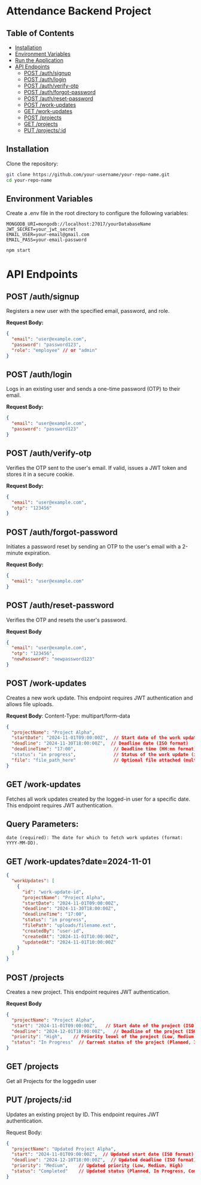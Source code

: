# Attendance Backend Project

## Table of Contents
- [Installation](#installation)
- [Environment Variables](#environment-variables)
- [Run the Application](#run-the-application)
- [API Endpoints](#api-endpoints)
  - [POST /auth/signup](#post-authsignup)
  - [POST /auth/login](#post-authlogin)
  - [POST /auth/verify-otp](#post-authverify-otp)
  - [POST /auth/forgot-password](#post-authforgot-password)
  - [POST /auth/reset-password](#post-authreset-password)
  - [POST /work-updates](#post-work-updates)
  - [GET /work-updates](#get-work-updates)
  - [POST /projects](#post-projects)
  - [GET /projects](#post-projects)
  - [PUT /projects/:id](#post-projects-id)

## Installation

Clone the repository:

```bash
git clone https://github.com/your-username/your-repo-name.git
cd your-repo-name
```
## Environment Variables
Create a .env file in the root directory to configure the following variables:
```plaintext
MONGODB_URI=mongodb://localhost:27017/yourDatabaseName
JWT_SECRET=your_jwt_secret
EMAIL_USER=your-email@gmail.com
EMAIL_PASS=your-email-password
```
```bash
npm start
```

# API Endpoints

## POST /auth/signup
Registers a new user with the specified email, password, and role.

**Request Body:**
```json
{
  "email": "user@example.com",
  "password": "password123",
  "role": "employee" // or "admin"
}
```

## POST /auth/login
Logs in an existing user and sends a one-time password (OTP) to their email.

**Request Body:**
```json
{
  "email": "user@example.com",
  "password": "password123"
}
```

## POST /auth/verify-otp
Verifies the OTP sent to the user's email. If valid, issues a JWT token and stores it in a secure cookie.

**Request Body:**
```json
{
  "email": "user@example.com",
  "otp": "123456"
}
```

## POST /auth/forgot-password
Initiates a password reset by sending an OTP to the user's email with a 2-minute expiration.

**Request Body:**
```json
{
  "email": "user@example.com"
}
```

## POST /auth/reset-password
Verifies the OTP and resets the user's password.

**Request Body**
```json
{
  "email": "user@example.com",
  "otp": "123456",
  "newPassword": "newpassword123"
}
```


## POST /work-updates
Creates a new work update. This endpoint requires JWT authentication and allows file uploads.

**Request Body**:
Content-Type: multipart/form-data
```json
{
  "projectName": "Project Alpha",       
  "startDate": "2024-11-01T09:00:00Z",  // Start date of the work update (ISO format)
  "deadline": "2024-11-30T18:00:00Z",  // Deadline date (ISO format)
  "deadlineTime": "17:00",              // Deadline time (HH:mm format)
  "status": "in progress",              // Status of the work update (in progress or completed)
  "file": "file_path_here"              // Optional file attached (multipart upload)
}
```

## GET /work-updates
Fetches all work updates created by the logged-in user for a specific date. This endpoint requires JWT authentication.

## Query Parameters:
```plaintext
date (required): The date for which to fetch work updates (format: YYYY-MM-DD).
```
## GET /work-updates?date=2024-11-01
```json
{
  "workUpdates": [
    {
      "id": "work-update-id",
      "projectName": "Project Alpha",
      "startDate": "2024-11-01T09:00:00Z",
      "deadline": "2024-11-30T18:00:00Z",
      "deadlineTime": "17:00",
      "status": "in progress",
      "filePath": "uploads/filename.ext",
      "createdBy": "user-id",
      "createdAt": "2024-11-01T10:00:00Z",
      "updatedAt": "2024-11-01T10:00:00Z"
    }
  ]
}
```

## POST /projects
Creates a new project. This endpoint requires JWT authentication.

**Request Body**
```json
{
  "projectName": "Project Alpha",
  "start": "2024-11-01T09:00:00Z",   // Start date of the project (ISO format)
  "deadline": "2024-12-01T18:00:00Z",   // Deadline of the project (ISO format)
  "priority": "High",    // Priority level of the project (Low, Medium, High)
  "status": "In Progress"  // Current status of the project (Planned, In Progress, Completed)
}
```
## GET /projects
Get all Projects for the loggedin user

## PUT /projects/:id
Updates an existing project by ID. This endpoint requires JWT authentication.

Request Body:
```json
{
  "projectName": "Updated Project Alpha",
  "start": "2024-11-01T09:00:00Z",  // Updated start date (ISO format)
  "deadline": "2024-12-10T18:00:00Z",  // Updated deadline (ISO format)
  "priority": "Medium",    // Updated priority (Low, Medium, High)
  "status": "Completed"    // Updated status (Planned, In Progress, Completed)
}
```



















